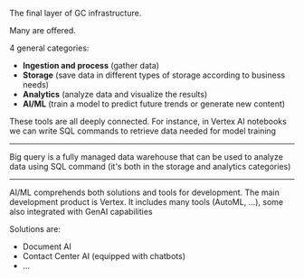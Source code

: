 
The final layer of GC infrastructure.

Many are offered.

4 general categories:

- **Ingestion and process** (gather data)
- **Storage** (save data in different types of storage according to business needs)
- **Analytics** (analyze data and visualize the results)
- **AI/ML** (train a model to predict future trends or generate new content)

These tools are all deeply connected. For instance, in Vertex AI notebooks we can write SQL commands to retrieve data needed for model training

---

Big query is a fully managed data warehouse that can be used to analyze data using SQL command (it's both in the storage and analytics categories)

---

AI/ML comprehends both solutions and tools for development.
The main development product is Vertex.
It includes many tools (AutoML, ...), some also integrated with GenAI capabilities

Solutions are:
- Document AI
- Contact Center AI (equipped with chatbots)
- ...





